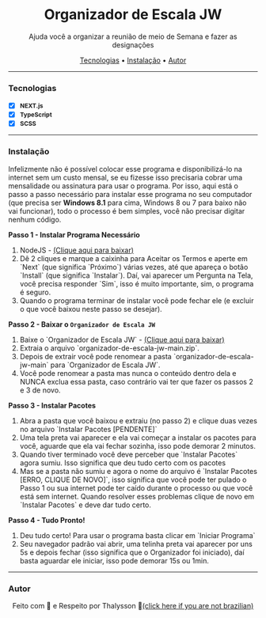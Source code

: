 <h1 align="center"><b>Organizador de Escala JW</b></h1>

<p align="center">Ajuda você a organizar a reunião de meio de Semana e fazer as designações</p>

<p align="center">
    <a href="#tecnologias">Tecnologias</a> •
    <a href="#instalação">Instalação</a> •
    <a href="#autor">Autor</a>
</p>

---

### <b>Tecnologias</b>

- [x] <b style="font-size: 12px">NEXT.js</b>
- [x] <b style="font-size: 12px">TypeScript</b>
- [x] <b style="font-size: 12px">SCSS</b>

---
### <b>Instalação</b>

<p>Infelizmente não é possível colocar esse programa e disponibilizá-lo na internet sem um custo mensal, se eu fizesse isso precisaria cobrar uma mensalidade ou assinatura para usar o programa. Por isso, aqui está o passo a passo necessário para instalar esse programa no seu computador (que precisa ser <b>Windows 8.1</b> para cima, Windows 8 ou 7 para baixo não vai funcionar), todo o processo é bem simples, você não precisar digitar nenhum código.</p>

<b>Passo 1 - Instalar Programa Necessário</b>
  <ol>
    <li>NodeJS - <a href="https://nodejs.org/dist/v18.12.1/node-v18.12.1-x64.msi">(Clique aqui para baixar)</a></li>
    <li>Dê 2 cliques e marque a caixinha para Aceitar os Termos e aperte em `Next` (que significa `Próximo`) várias vezes, até que apareça o botão `Install` (que significa `Instalar`). Daí, vai aparecer um Pergunta na Tela, você precisa responder `Sim`, isso é muito importante, sim, o programa é seguro.</a></li>
    <li>Quando o programa terminar de instalar você pode fechar ele (e excluir o que você baixou neste passo se desejar).</a></li>
  </ol>

<b>Passo 2 - Baixar o `Organizador de Escala JW`</b>
  <ol>
    <li>Baixe o `Organizador de Escala JW` - <a href="https://github.com/ThalyssonLeite/organizador-de-escala-jw/archive/refs/heads/main.zip">(Clique aqui para baixar)</a></li>
    <li>Extraia o arquivo `organizador-de-escala-jw-main.zip`.</li>
    <li>Depois de extrair você pode renomear a pasta `organizador-de-escala-jw-main` para `Organizador de Escala JW`.</li>
    <li>Você pode renomear a pasta mas nunca o conteúdo dentro dela e NUNCA exclua essa pasta, caso contrário vai ter que fazer os passos 2 e 3 de novo.</li>
  </ol>

<b>Passo 3 - Instalar Pacotes</b>
  <ol>
    <li>Abra a pasta que você baixou e extraiu (no passo 2) e clique duas vezes no arquivo `Instalar Pacotes [PENDENTE]`</li>
    <li>Uma tela preta vai aparecer e ela vai começar a instalar os pacotes para você, aguarde que ela vai fechar sozinha, isso pode demorar 2 minutos.</li>    <li>Quando tiver terminado você deve perceber que `Instalar Pacotes` agora sumiu. Isso significa que deu tudo certo com os pacotes</li>
    <li>Mas se a pasta não sumiu e agora o nome do arquivo é `Instalar Pacotes [ERRO, CLIQUE DE NOVO]`, isso significa que você pode ter pulado o Passo 1 ou sua internet pode ter caído durante o processo ou que você está sem internet. Quando resolver esses problemas clique de novo em `Instalar Pacotes` e deve dar tudo certo.</li>
  </ol>

<b>Passo 4 - Tudo Pronto!</b>
  <ol>
    <li>Deu tudo certo! Para usar o programa basta clicar em `Iniciar Programa`</li>
    <li>Seu navegador padrão vai abrir, uma telinha preta vai aparecer por uns 5s e depois fechar (isso significa que o Organizador foi iniciado), daí basta aguardar ele iniciar, isso pode demorar 15s ou 1min.</li>
  </ol>

---
### <b>Autor</b>

<p align="center"> Feito com 🧡 e Respeito por Thalysson 🥛<a href="https://www.google.com/search?q=milk+in+portuguese&oq=milk+in+portuguese&aqs=chrome..69i57.4303j0j1&sourceid=chrome&ie=UTF-8">(click here if you are not brazilian)</a></p>
